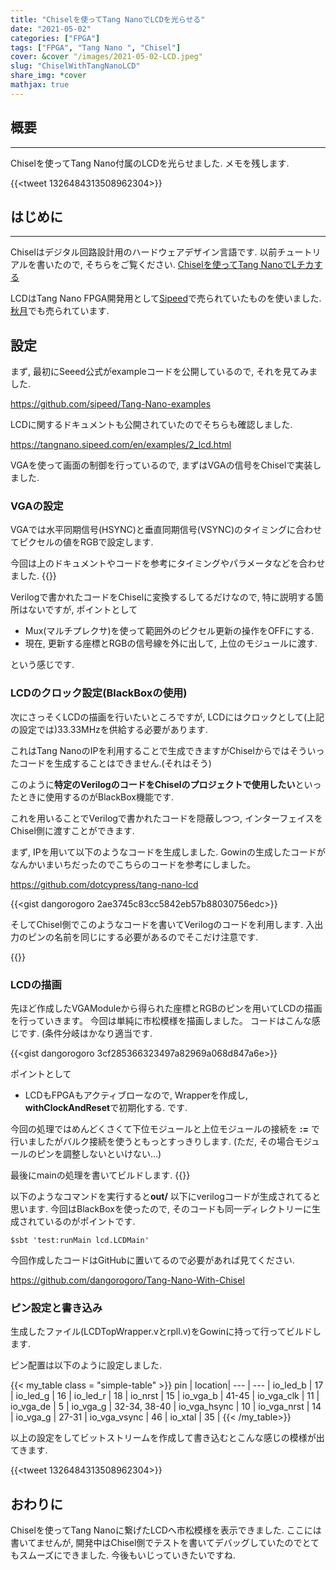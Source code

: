 ```yaml
---
title: "Chiselを使ってTang NanoでLCDを光らせる"
date: "2021-05-02"
categories: ["FPGA"]
tags: ["FPGA", "Tang Nano ", "Chisel"]
cover: &cover "/images/2021-05-02-LCD.jpeg"
slug: "ChiselWithTangNanoLCD"
share_img: *cover
mathjax: true
---
```

## 概要
---
Chiselを使ってTang Nano付属のLCDを光らせました. メモを残します.

{{<tweet 1326484313508962304>}}

## はじめに
---
Chiselはデジタル回路設計用のハードウェアデザイン言語です. 以前チュートリアルを書いたので, そちらをご覧ください. 
[Chiselを使ってTang NanoでLチカする](/posts/2020-12-30-ChiselWithTangNanoLED.md)

LCDはTang Nano FPGA開発用として[Sipeed](https://jp.seeedstudio.com/5-Inch-Display-for-Sipeed-Tang-Nanno-p-4301.html)で売られていたものを使いました. [秋月](https://akizukidenshi.com/catalog/g/gM-14873/)でも売られています.

## 設定
まず, 最初にSeeed公式がexampleコードを公開しているので, それを見てみました.

https://github.com/sipeed/Tang-Nano-examples

LCDに関するドキュメントも公開されていたのでそちらも確認しました.

https://tangnano.sipeed.com/en/examples/2_lcd.html

VGAを使って画面の制御を行っているので, まずはVGAの信号をChiselで実装しました.

### VGAの設定
VGAでは水平同期信号(HSYNC)と垂直同期信号(VSYNC)のタイミングに合わせてピクセルの値をRGBで設定します.

今回は上のドキュメントやコードを参考にタイミングやパラメータなどを合わせました.
{{<gist dangorogoro a6bfb9566a5b4d72124561afce301530>}}

Verilogで書かれたコードをChiselに変換するしてるだけなので, 特に説明する箇所はないですが, ポイントとして
- Mux(マルチプレクサ)を使って範囲外のピクセル更新の操作をOFFにする.
- 現在, 更新する座標とRGBの信号線を外に出して, 上位のモジュールに渡す.

という感じです.

### LCDのクロック設定(BlackBoxの使用)
次にさっそくLCDの描画を行いたいところですが, LCDにはクロックとして(上記の設定では)33.33MHzを供給する必要があります.

これはTang NanoのIPを利用することで生成できますがChiselからではそういったコードを生成することはできません.(それはそう)

このように**特定のVerilogのコードをChiselのプロジェクトで使用したい**といったときに使用するのがBlackBox機能です.

これを用いることでVerilogで書かれたコードを隠蔽しつつ, インターフェイスをChisel側に渡すことができます.

まず, IPを用いて以下のようなコードを生成しました. Gowinの生成したコードがなんかいまいちだったのでこちらのコードを参考にしました。

https://github.com/dotcypress/tang-nano-lcd

{{<gist dangorogoro 2ae3745c83cc5842eb57b88030756edc>}}

そしてChisel側でこのようなコードを書いてVerilogのコードを利用します. 入出力のピンの名前を同じにする必要があるのでそこだけ注意です.

{{<gist dangorogoro e875b92b6492a92de5c0430b407362d8>}}

### LCDの描画
先ほど作成したVGAModuleから得られた座標とRGBのピンを用いてLCDの描画を行っていきます。
今回は単純に市松模様を描画しました。
コードはこんな感じです. (条件分岐はかなり適当です.

{{<gist dangorogoro 3cf285366323497a82969a068d847a6e>}}

ポイントとして
- LCDもFPGAもアクティブローなので, Wrapperを作成し, **withClockAndReset**で初期化する.
です.

今回の処理ではめんどくさくて下位モジュールと上位モジュールの接続を **:=** で行いましたがバルク接続を使うともっとすっきりします.
(ただ, その場合モジュールのピンを調整しないといけない...)

最後にmainの処理を書いてビルドします.
{{<gist dangorogoro f8ccf4a55e3f755b28180fde940ac545>}}

以下のようなコマンドを実行すると**out/** 以下にverilogコードが生成されてると思います. 今回はBlackBoxを使ったので, そのコードも同一ディレクトリーに生成されているのがポイントです.
```
$sbt 'test:runMain lcd.LCDMain'
```
今回作成したコードはGitHubに置いてるので必要があれば見てください.

https://github.com/dangorogoro/Tang-Nano-With-Chisel
### ピン設定と書き込み
生成したファイル(LCDTopWrapper.vとrpll.v)をGowinに持って行ってビルドします.

ピン配置は以下のように設定しました.

{{< my_table class = "simple-table" >}}
pin | location|
--- | --- |
io_led_b | 17 |
io_led_g | 16 |
io_led_r | 18 |
io_nrst | 15 |
io_vga_b | 41-45 |
io_vga_clk | 11 |
io_vga_de | 5 |
io_vga_g | 32-34, 38-40 |
io_vga_hsync | 10 |
io_vga_nrst | 14 |
io_vga_g | 27-31 |
io_vga_vsync | 46 |
io_xtal | 35 |
{{< /my_table>}}

以上の設定をしてビットストリームを作成して書き込むとこんな感じの模様が出てきます.

{{<tweet 1326484313508962304>}}

## おわりに
Chiselを使ってTang Nanoに繋げたLCDへ市松模様を表示できました. ここには書いてませんが, 開発中はChisel側でテストを書いてデバッグしていたのでとてもスムーズにできました. 今後もいじっていきたいですね.